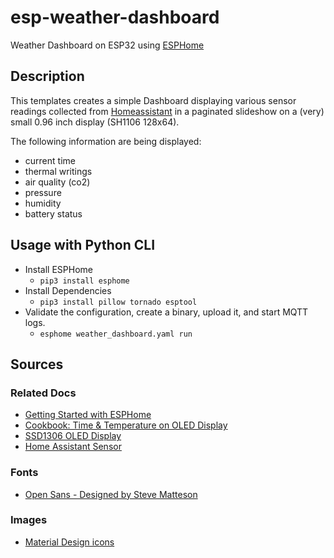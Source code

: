 # esp-weather-dashboard
Weather Dashboard on ESP32 using [ESPHome](https://esphome.io)

## Description
This templates creates a simple Dashboard displaying various sensor readings collected from 
[Homeassistant](https://www.home-assistant.io) in a paginated slideshow on a (very) small 
0.96 inch display (SH1106 128x64).

The following information are being displayed:

- current time
- thermal writings
- air quality (co2)
- pressure
- humidity
- battery status

## Usage with Python CLI
- Install ESPHome 
  * `pip3 install esphome`
- Install Dependencies
  * `pip3 install pillow tornado esptool`
- Validate the configuration, create a binary, upload it, and start MQTT logs.
  * `esphome weather_dashboard.yaml run`

## Sources

### Related Docs
- [Getting Started with ESPHome](https://esphome.io/guides/getting_started_command_line.html)
- [Cookbook: Time & Temperature on OLED Display](https://esphome.io/cookbook/display_time_temp_oled.html)
- [SSD1306 OLED Display](https://esphome.io/components/display/ssd1306.html)
- [Home Assistant Sensor](https://esphome.io/components/sensor/homeassistant.html)

### Fonts
- [Open Sans - Designed by Steve Matteson](https://fonts.google.com/specimen/Open+Sans?preview.text_type=custom)

### Images
- [Material Design icons](https://material.io/resources/icons/?style=baseline)
